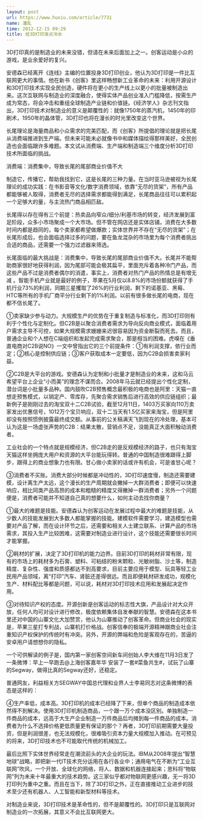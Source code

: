```yaml
---
layout: post
url: https://www.huxiu.com/article/7731
name: 潘乱
time: 2012-12-15 09:29
title: 给3D打印泼点冷水
---
```

3D打印真的是制造业的未来没错，但请在未来后面加上之一。创客运动是小众的游戏，是业余爱好的复兴。

安德森已经离开《连线》主编的位置投身3D打印创业，他认为3D打印是一件比互联网更大的事情。他在新书《创客》里这样畅想新工业革命的未来：利用开源设计和3D打印技术实现全民创造，硬件将在更小的生产线上以更小的批量被制造出来。这次互联网与制造业的深度融合，使得实体产品创业准入门槛降低，按需生产成为常态，将会冲击和重组全球制造产业链和价值链。《经济学人》杂志刊文指出，3D打印技术对制造业的意义是颠覆性的：就像1750年的蒸汽机，1450年的印刷术，1950年的晶体管，3D打印也将在漫长的时光里改变这个世界。

长尾理论是海量商品和小众需求的完美匹配，而《创客》所提倡的理论就是把长尾从消费端推进到生产端。但未来可能未必就像书中和媒体描绘得那样美好，全民创造也会面临跟许多难题。本文试从消费端、生产端和制造端三个维度分析3D打印技术所面临的挑战。

消费端：消费集中，导致长尾的尾部商业价值不大

制造它，传播它，帮助我找到它，这是长尾的三种力量。在当时亚马逊被视为长尾理论的成功实践：在书影音等文化/数字消费领域，依靠“无尽的货架”，所有产品都能够被人取得，消费者无尽的选择需求都能得到满足，长尾商品往往可以累积起一个足够大的量，与主流热门商品相匹敌。

长尾得以存在得有三个前提：热卖品向窄众/细分/利基市场的转变，经济发展到富足阶段，众多小市场聚成一个大市场。但不管在网店还是实体店铺，消费在大多数时间内都是趋同的，每个卖家都希望做爆款；实体世界并不存在“无尽的货架”；在长尾形成后，也会面临选择过多的问题，要在鱼龙混杂的市场里为每个消费者挑出合适的商品，还需要一个强力过滤器来筛选。

长尾面临的最大挑战是：消费集中，导致长尾的尾部商业价值不大。长尾并不能帮助商家很好地获得利润，因为尾部可能会极其扁平，里面充斥着各种冷门产品，而这些产品不过是消费者偶尔的消遣，事实上，消费者对热门产品的热情总是有增无减 。智能手机产业就是最好的例子，苹果在5月仅以8.8%的市场份额就获得了手机行业73%的利润，同期三星攫取了26%的行业利润，剩下的诺基亚、黑莓、HTC等所有的手机厂商平分行业剩下的1%利润。以前有很多做长尾的电商，现在都不信长尾了。

①卖家缺少参与动力。大规模生产的优势在于重复制造与标准化，而3D打印则有利于个性化与定制化。但C2B是以聚合消费者需求为导向反向商业模式，面临着用户需求主导不可控，如果大规模需求姗姗来迟很容易因为资金断裂而死去。而且，普通企业和个人想在C端组织和发起完成需求聚合，那是相当的困难。虎嗅在《垂直电商对C2B说NO》一文中曾指出它的三个前提条件：①有利润支撑，依行业而定；②核心是控制供应链；③客户获取成本一定要低，因为C2B会损害卖家利益。

②C2B是大平台的游戏。安德森认为定制和小批量才是制造业的未来，这和马云希望平台上企业“小而美”的理念不谋而合。2008年马云就已经提出个性化定制，潜台词是小批量多品种。国内鼓吹C2B预售概念最积极的电商也是阿里：天猫一直想走预售模式，以销定产、零库存，先聚合需求销售后进行高效的供应链组织；最新例子是刚刚过去的淘宝双十二C2B试验，截至12月11日，1403万买家向110万卖家发出优惠信号，1012万个宝贝响应，双十二当天有1.5亿买家来淘宝，但是阿里却没有按照惯例披露最终成交额。从事前的公关稿满天飞到现在的冷处理，基本可认为这是一场虚张声势的C2B：结果太散，营销点不足，没能真正大面积触动消费者。

工业社会的一个特点就是规模经济，但C2B走的是反规模经济的路子，也只有淘宝天猫这样坐拥庞大用户和资源的大平台能玩得转。普通的中国制造很难跟得上脚步，跟得上的商业想象力也有限。甘心做小卖家的话或许有机会，可是谁甘心呢？

③消费者不买账。消费大部分时候都是冲动性的，3D打印速度慢，制造还需要建模，设计离生产太远，这个漫长的生产周期就会撇掉一大群消费者；即便可以快速响应，相比同类产品高昂的成本和粗糙的精度又得撇掉一群消费者；另外一个问题便是，消费者可能并不知道自己真的想要什么，如何主动去找你商量？

①最大的难题是技能。安德森认为创客运动在发展过程中最大的难题是技能，从少数人的技能发展到大多数人都能掌握的技能。建模软件需要学习，建造模型也需要对产品了解，而在设计环节之后，还需要和相关人士建立联系、计算产品的市场需求，其投入生产比较困难，这需要对制造业进行设计，这个技能还需要很长时间才能掌握。

②耗材的扩展，决定了3D打印机的能力边界。目前3D打印的耗材非常有限，现有的市场上的耗材多为石膏、塑料、可粘结的粉末颗粒、光敏树脂、沙土等，制造精度、复杂性、强度和质感都达不到高要求，目前主要应用于模型、玩具等轻工业民用产品领域，离“打印”汽车、肾脏还差得很远。而且即便耗材研发成功，规模化生产、材料配比等都是问题，可以说，耗材对3D打印技术应用和发展起决定作用。

③对待知识产权的态度。开源创新是创客运动的标志性大旗，产品设计对大众开放，任何人均可对设计进行修改，极度依赖集体自发奉献的智慧。安德森在这本书里还对中国的山寨文化大加赞赏，他认为山寨推动了创客革命。但商业社会的现实是，苹果三星打专利战，山寨机打价格战。创客信奉的极端开源精神跟商业社会注重知识产权保护的传统时有冲突。另外，开源的弊端和危险是客观存在的，苦逼的安卓用户请想想你的隐私。

一个可供解读的例子是，国内第一家创客空间新车间创始人李大维在11月3日发了一条微博：早上一早跑去@上海创客嘉年华 安装了一套#菜鱼共生#，试玩了山寨的Segway，做得比真的Segway还好，还稳定。

普通网友，利益相关方SEGWAY中国总代理和业界人士李易同志对这条微博的表态是这样的：

④生产率低，成本高。3D打印机的成本已经降了下来，但单个商品的制造成本依然得不到解决。使用3D打印机制造商品，一个跟一万个成本没区别。单独制造一件商品的成本，远高于大生产企业制造一万件商品后均摊到每一件商品的成本。消费者为什么不选择价格更低质量更有保证的那个？再者，3D打印前期需要大量投资，但是利润很差，也无法规模化，很难吸引资本力量大规模加入推动。在可预见的将来，3D打印技术也不可能取代传统的机械加工。

最后比照下实体世界经常走在潮流前头的大企业的玩法。IBM从2008年提出“智慧地球”战略，即把新一代IT技术充分运用在各行各业中；通用电气在不断为“工业互联网”吹风，一个开放、全球化的网络，将人、数据和机器连接起来；思科将“物联网”列为未来十年最重大的技术趋势。这三家似乎都对物联网更感兴趣，无一将3D打印列为重中之重。而且在当下，除了3D打印之外，正在直接推动工业进步的技术至少还有机器人、人工智能和新型材料等技术。

对制造业来说，3D打印技术是革命性的，但不是颠覆性的。3D打印只是互联网对制造业的一次拓展，其意义不会比互联网更大。

